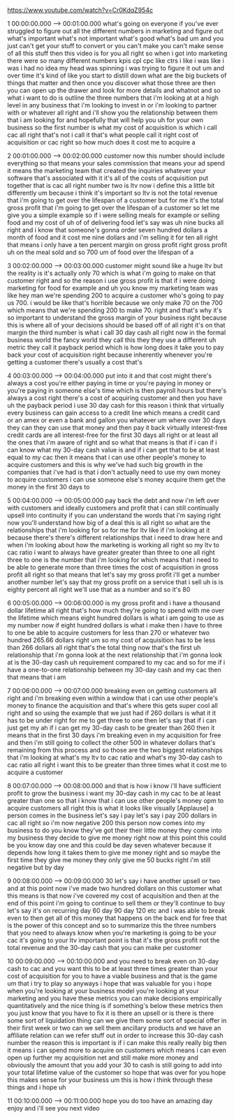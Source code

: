 https://www.youtube.com/watch?v=Cr0KdqZ954c

1 00:00:00.000 --\> 00:01:00.000 what's going on everyone if you've ever
struggled to figure out all the different numbers in marketing and
figure out what's important what's not important what's good what's bad
um and you just can't get your stuff to convert or you can't make you
can't make sense of all this stuff then this video is for you all right
so when i got into marketing there were so many different numbers kpis
cpl cpc like ctrs i like i was like i was i had no idea my head was
spinning i was trying to figure it out um and over time it's kind of
like you start to distill down what are the big buckets of things that
matter and then once you discover what those three are then you can open
up the drawer and look for more details and whatnot and so what i want
to do is outline the three numbers that i'm looking at at a high level
in any business that i'm looking to invest in or i'm looking to partner
with or whatever all right and i'll show you the relationship between
them that i am looking for and hopefully that will help you uh for your
own business so the first number is what my cost of acquisition is which
i call cac all right that's not i call it that's what people call it
right cost of acquisition or cac right so how much does it cost me to
acquire a

2 00:01:00.000 --\> 00:02:00.000 customer now this number should include
everything so that means your sales commission that means your ad spend
it means the marketing team that created the inquiries whatever your
software that's associated with it it's all of the costs of acquisition
put together that is cac all right number two is ltv now i define this a
little bit differently um because i think it's important so ltv is not
the total revenue that i'm going to get over the lifespan of a customer
but for me it's the total gross profit that i'm going to get over the
lifespan of a customer so let me give you a simple example so if i were
selling meals for example or selling food and my cost of uh of of
delivering food let's say was uh nine bucks all right and i know that
someone's gonna order seven hundred dollars a month of food and it cost
me nine dollars and i'm selling it for ten all right that means i only
have a ten percent margin on gross profit right gross profit uh on the
meal sold and so 700 um of food over the lifespan of a

3 00:02:00.000 --\> 00:03:00.000 customer might sound like a huge ltv
but the reality is it's actually only 70 which is what i'm going to make
on that customer right and so the reason i use gross profit is that if i
were doing marketing for food for example and uh you know my marketing
team was like hey man we're spending 200 to acquire a customer who's
going to pay us 700. i would be like that's horrible because we only
make 70 on the 700 which means that we're spending 200 to make 70. right
and that's why it's so important to understand the gross margin of your
business right because this is where all of your decisions should be
based off of all right it's on that margin the third number is what i
call 30 day cash all right now in the formal business world the fancy
world they call this they they use a different uh metric they call it
payback period which is how long does it take you to pay back your cost
of acquisition right because inherently whenever you're getting a
customer there's usually a cost that's

4 00:03:00.000 --\> 00:04:00.000 put into it and that cost might there's
always a cost you're either paying in time or you're paying in money or
you're paying in someone else's time which is then payroll hours but
there's always a cost right there's a cost of acquiring customer and
then you have uh the payback period i use 30 day cash for this reason i
think that virtually every business can gain access to a credit line
which means a credit card or an amex or even a bank and gallon you
whatever um where over 30 days they can they can use that money and then
pay it back virtually interest-free credit cards are all interest-free
for the first 30 days all right or at least all the ones that i'm aware
of right and so what that means is that if i can if i can know what my
30-day cash value is and if i can get that to be at least equal to my
cac then it means that i can use other people's money to acquire
customers and this is why we've had such big growth in the companies
that i've had is that i don't actually need to use my own money to
acquire customers i can use someone else's money acquire them get the
money in the first 30 days to

5 00:04:00.000 --\> 00:05:00.000 pay back the debt and now i'm left over
with customers and ideally customers and profit that i can still
continually upsell into continuity if you can understand the words that
i'm saying right now you'll understand how big of a deal this is all
right so what are the relationships that i'm looking for so for me for
ltv like if i'm looking at it because there's there's different
relationships that i need to draw here and when i'm looking about how
the marketing is working all right so my ltv to cac ratio i want to
always have greater greater than three to one all right three to one is
the number that i'm looking for which means that i need to be able to
generate more than three times the cost of acquisition in gross profit
all right so that means that let's say my gross profit i'll get a number
another number let's say that my gross profit on a service that i sell
uh is is eighty percent all right we'll use that as a number and so it's
80

6 00:05:00.000 --\> 00:06:00.000 is my gross profit and i have a
thousand dollar lifetime all right that's how much they're going to
spend with me over the lifetime which means eight hundred dollars is
what i am going to use as my number now if eight hundred dollars is what
i make then i have to three to one be able to acquire customers for less
than 270 or whatever two hundred 265.66 dollars right um so my cost of
acquisition has to be less than 266 dollars all right that's the total
thing now that's the first uh relationship that i'm gonna look at the
next relationship that i'm gonna look at is the 30-day cash uh
requirement compared to my cac and so for me if i have a one-to-one
relationship between my 30-day cash and my cac then that means that i am

7 00:06:00.000 --\> 00:07:00.000 breaking even on getting customers all
right and i'm breaking even within a window that i can use other
people's money to finance the acquisition and that's where this gets
super cool all right and so using the example that we just had if 260
dollars is what it it has to be under right for me to get three to one
then let's say that if i can just get my ah if i can get my 30-day cash
to be greater than 260 then it means that in the first 30 days i'm
breaking even in my acquisition for free and then i'm still going to
collect the other 500 in whatever dollars that's remaining from this
process and so those are the two biggest relationships that i'm looking
at what's my ltv to cac ratio and what's my 30-day cash to cac ratio all
right i want this to be greater than three times what it cost me to
acquire a customer

8 00:07:00.000 --\> 00:08:00.000 and that is how i know i'll have
sufficient profit to grow the business i want my 30-day cash in my cac
to be at least greater than one so that i know that i can use other
people's money opm to acquire customers all right this is what it looks
like visually \[Applause\] a person comes in the business let's say i
pay let's say i pay 200 dollars in cac all right so i'm now negative 200
this person now comes into my business to do you know they've got their
their little money they come into my business they decide to give me
money right now at this point this could be you know day one and this
could be day seven whatever because it depends how long it takes them to
give me money right and so maybe the first time they give me money they
only give me 50 bucks right i'm still negative but by day

9 00:08:00.000 --\> 00:09:00.000 30 let's say i have another upsell or
two and at this point now i've made two hundred dollars on this customer
what this means is that now i've covered my cost of acquisition and then
at the end of this point i'm going to continue to sell them or they'll
continue to buy let's say it's on recurring day 60 day 90 day 120 etc
and i was able to break even to then get all of this money that happens
on the back end for free that is the power of this concept and so to
summarize this the three numbers that you need to always know when
you're marketing is going to be your cac it's going to your ltv
important point is that it's the gross profit not the total revenue and
the 30-day cash that you can make per customer

10 00:09:00.000 --\> 00:10:00.000 and you need to break even on 30-day
cash to cac and you want this to be at least three times greater than
your cost of acquisition for you to have a viable business and that is
the game um that i try to play so anyways i hope that was valuable for
you i hope when you're looking at your business model you're looking at
your marketing and you have these metrics you can make decisions
empirically quantitatively and the nice thing is if something's below
these metrics then you just know that you have to fix it is there an
upsell or is there is there some sort of liquidation thing can we give
them some sort of special offer in their first week or two can we sell
them ancillary products and we have an affiliate relation can we refer
stuff out in order to increase this 30-day cash number the reason this
is important is if i can make this really really big then it means i can
spend more to acquire on customers which means i can even open up
further my acquisition net and still make more money and obviously the
amount that you add your 30 to cash is still going to add into your
total lifetime value of the customer so hope that was over for you hope
this makes sense for your business um this is how i think through these
things and i hope uh

11 00:10:00.000 --\> 00:11:00.000 hope you do too have an amazing day
enjoy and i'll see you next video
